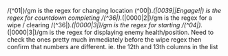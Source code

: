 /(^01\|)/gm is the regex for changing location
(^00\|).*(\|0039\|\|Engage!\|) is the regex for countdown completing
/(^36\|).*(\|0000\|2\|)/gm is the regex for a wipe / clearing
/(^36\|).*(\|0000\|3\|)/gm is the regex for starting
/(^04\|).*(\|0000\|3\|)/gm is the regex for displaying enemy health/position. Need to check the ones pretty much immediately before the wipe regex then confirm that numbers are different. ie. the 12th and 13th columns in the list